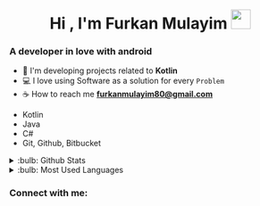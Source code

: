 <h1 align="center">Hi , I'm Furkan Mulayim <img src="https://media.giphy.com/media/hvRJCLFzcasrR4ia7z/giphy.gif" width="35"></h1>

<h3>A developer in love with android</h3>


- 🌱 I'm developing projects related to **Kotlin**
- 💻 I love using Software as a solution for every `Problem`
- ☕ How to reach me **furkanmulayim80@gmail.com**

* Kotlin
* Java
* C#
* Git, Github, Bitbucket

<details>
	<summary>:bulb: Github Stats </summary>
<img src="https://github-readme-stats.vercel.app/api?username=furkanmulayim&show_icons=true&theme=radical">
</details>


<details>
	<summary>:bulb: Most Used Languages </summary>
<img src="https://github-readme-stats.vercel.app/api/top-langs/?username=furkanmulayim&layout=compact&show_icons=true&theme=radical">
</details>


<h3 align="left">Connect with me:</h3>
<p align="left">
<a href="https://www.linkedin.com/in/furkanmulayim"/></a>
</p>
